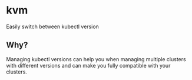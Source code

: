 # kvm
Easily switch between kubectl version

## Why?
Managing kubectl versions can help you when managing multiple clusters with different versions and can make you fully compatible with your clusters.